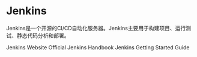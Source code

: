# Jenkins

Jenkins是一个开源的CI/CD自动化服务器。Jenkins主要用于构建项目、运行测试、静态代码分析和部署。

<BadgeLink badgeText='Official Website' colorScheme='blue' href='https://www.jenkins.io/'>Jenkins Website</BadgeLink>
<BadgeLink badgeText='Official Hanbook' colorScheme='blue' href='https://www.jenkins.io/doc/book/'>Official Jenkins Handbook</BadgeLink>
<BadgeLink badgeText='Getting Started' colorScheme='blue' href='https://www.jenkins.io/doc/pipeline/tour/getting-started/'>Jenkins Getting Started Guide</BadgeLink>
